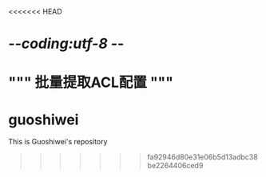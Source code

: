 <<<<<<< HEAD
# -*-coding:utf-8 -*-
"""
批量提取ACL配置
"""
=======
# guoshiwei
This is Guoshiwei's repository
>>>>>>> fa92946d80e31e06b5d13adbc38be2264406ced9
